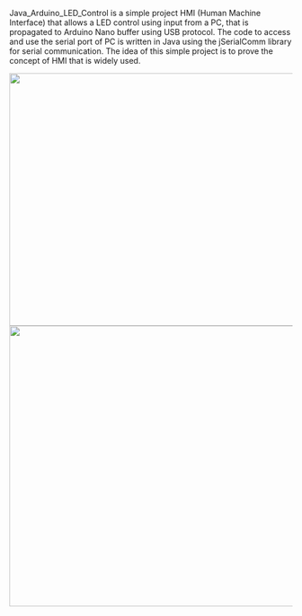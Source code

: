 Java_Arduino_LED_Control is a simple project HMI (Human Machine Interface) that allows a LED control using input from a PC, that is propagated to Arduino Nano buffer using USB protocol.
The code to access and use the serial port of PC is written in Java using the jSerialComm library for serial communication.
The idea of this simple project is to prove the concept of HMI that is widely used.

<img src="https://github.com/EronaIslami/Java_Arduino_LED_Control/assets/132479567/bf6804b3-631a-40c6-a8e2-b366cae13536" width="600" height="450">

<img src="https://github.com/EronaIslami/Java_Arduino_LED_Control/assets/132479567/f060a9d8-c179-4eea-bd99-3721972dc463" width="600" height="500">







